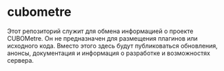 # cubometre
Этот репозиторий служит для обмена информацией о проекте CUBOMetre. Он не предназначен для размещения плагинов или исходного кода. Вместо этого здесь будут публиковаться обновления, анонсы, документация и информация о разработке и возможностях сервера.
